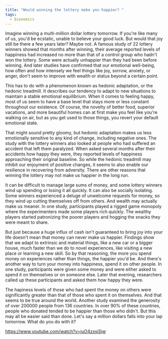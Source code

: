 ```yaml
---
title: "Would winning the lottery make you happier? "
tags:
  - Economics
---
```


Imagine winning a multi-million dollar lottery tomorrow. If you're like many of us, you'd be ecstatic, unable to believe your good luck. But would that joy still be there a few years later? Maybe not. A famous study of 22 lottery winners showed that months after winning, their average reported levels of happiness had increased no more than that of a control group who hadn't won the lottery. Some were actually unhappier than they had been before winning. And later studies have confirmed that our emotional well-being, how often and how intensely we feel things like joy, sorrow, anxiety, or anger, don't seem to improve with wealth or status beyond a certain point.

This has to do with a phenomenon known as hedonic adaptation, or the hedonic treadmill. It describes our tendency to adapt to new situations to maintain a stable emotional equilibrium. When it comes to feeling happy, most of us seem to have a base level that stays more or less constant throughout our existence. Of course, the novelty of better food, superior vacations, and more beautiful homes can at first make you feel like you're walking on air, but as you get used to those things, you revert your default emotional state.

That might sound pretty gloomy, but hedonic adaptation makes us less emotionally sensitive to any kind of change, including negative ones. The study with the lottery winners also looked at people who had suffered an accident that left them paralyzed. When asked several months after their accidents how happy they were, they reported levels of happiness approaching their original baseline. So while the hedonic treadmill may inhibit our enjoyment of positive changes, it seems to also enable our resilience in recovering from adversity. There are other reasons that winning the lottery may not make us happier in the long run.

It can be difficult to manage large sums of money, and some lottery winners wind up spending or losing it all quickly. It can also be socially isolating. Some winners experienced a deluge of unwelcome requests for money, so they wind up cutting themselves off from others. And wealth may actually make us meaner. In one study, participants played a rigged game monopoly where the experimenters made some players rich quickly. The wealthy players started patronizing the poorer players and hogging the snacks they were meant to share.

But just because a huge influx of cash isn't guaranteed to bring joy into your life doesn't mean that money can never make us happier. Findings show that we adapt to extrinsic and material things, like a new car or a bigger house, much faster than we do to novel experiences, like visiting a new place or learning a new skill. So by that reasoning, the more you spend money on experiences rather than things, the happier you'd be. And there's another way to turn your money into happiness, spend it on other people. In one study, participants were given some money and were either asked to spend it on themselves or on someone else. Later that evening, researchers called up these participants and asked them how happy they were.

The hapiness levels of those who had spent the money on others were significantly greater than that of those who spent it on themselves. And that seems to be true around the world. Another study examined the generosity of over 200000 people from 136 countries. In over 90% of these countries, people who donated tended to be happier than those who didn't. But this may all be easier said than done. Let's say a million dollars falls into your lap tomorrow. What do you do with it?

https://www.youtube.com/watch?v=juO4zxsjSjw
